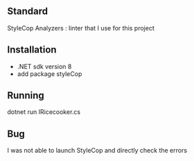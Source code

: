 ## Standard
StyleCop Analyzers : linter that I use for this project 

## Installation 
* .NET sdk version 8
* add package styleCop  

## Running 
dotnet run IRicecooker.cs

## Bug 
I was not able to launch StyleCop and directly check the errors
